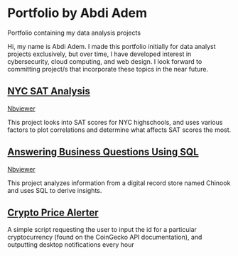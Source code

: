 # Portfolio by Abdi Adem
Portfolio containing my data analysis projects

Hi, my name is Abdi Adem. I made this portfolio initially for data analyst projects exclusively, but over time, I have developed interest in cybersecurity, cloud computing, and web design. I look forward to committing project/s that incorporate these topics in the near future. 

## [NYC SAT Analysis](https://github.com/ademabdi/DataAnalystPortfolio/blob/main/BestNYCBoroughforHighSchools.ipynb)<br>

[Nbviewer](https://nbviewer.jupyter.org/github/ademabdi/DataAnalystPortfolio/blob/main/BestNYCBoroughforHighSchools.ipynb)

This project looks into SAT scores for NYC highschools, and uses various factors to plot correlations and determine what affects SAT scores the most.

## [Answering Business Questions Using SQL](https://github.com/ademabdi/DataAnalystPortfolio/blob/main/AnsweringBusinessQuestionsUsingSQL.ipynb)<br>

[Nbviewer](https://nbviewer.jupyter.org/github/ademabdi/DataAnalystPortfolio/blob/main/AnsweringBusinessQuestionsUsingSQL.ipynb)

This project analyzes information from a digital record store named Chinook and uses SQL to derive insights.

## [Crypto Price Alerter](https://github.com/ademabdi/Crypto-Price-Alerter)<br>

A simple script requesting the user to input the id for a particular cryptocurrency (found on the CoinGecko API documentation), and outputting desktop notifications every hour 
